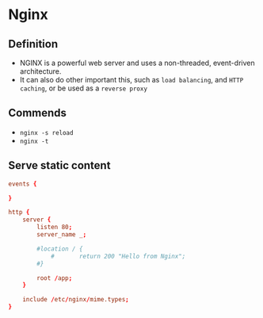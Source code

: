 # Nginx

## Definition

- NGINX is a powerful web server and uses a non-threaded, event-driven architecture.
- It can also do other important this, such as `load balancing`, and `HTTP caching`, or be used as a `reverse proxy`

## Commends

- `nginx -s reload`
- `nginx -t`

## Serve static content

```nginx.conf
events {

}

http {
	server {
		listen 80;
		server_name _;

		#location / {
	        #       return 200 "Hello from Nginx";
		#}

		root /app;
	}

	include /etc/nginx/mime.types;
}
```
